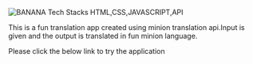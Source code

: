 ![BANANA](https://user-images.githubusercontent.com/58090261/145273018-2db52aef-550d-4b88-ba4d-b29f7ce6967c.JPG)
Tech Stacks
HTML,CSS,JAVASCRIPT,API

This is a fun translation app created using minion translation api.Input is given and the output is translated in fun minion language.

Please click the below link to try the application
